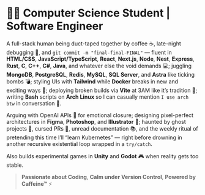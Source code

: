 # 👨‍💻 Computer Science Student | Software Engineer

A full-stack human being duct-taped together by coffee ☕, late-night debugging 🧠, and `git commit -m "final-final-FINAL"` — fluent in **HTML/CSS**, **JavaScript/TypeScript**, **React**, **Next.js**, **Node**, **Nest**, **Express**, **Rust**, **C**, **C++**, **C#**, **Java**, and whatever else the void demands 💻; juggling **MongoDB**, **PostgreSQL**, **Redis**, **MySQL**, **SQL Server**, and **Astra** like ticking bombs 💣; styling UIs with **Tailwind** while **Docker** breaks in new and exciting ways 🐳; deploying broken builds via **Vite** at 3AM like it’s tradition 🌙; writing **Bash** scripts on **Arch Linux** so I can casually mention `I use arch btw` in conversation 🐧.

Arguing with OpenAI APIs 🤖 for emotional closure; designing pixel-perfect architectures in **Figma**, **Photoshop**, and **Illustrator** 🎨; haunted by ghost projects 👻, cursed PRs 🧟, unread documentation 📚, and the weekly ritual of pretending this time I’ll “learn Kubernetes” — right before drowning in another recursive existential loop wrapped in a `try/catch`.

Also builds experimental games in **Unity** and **Godot** 🎮 when reality gets too stable.

> **Passionate about Coding**, **Calm under Version Control**, **Powered by Caffeine™** ⚡
